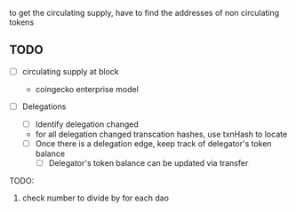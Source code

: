 to get the circulating supply, have to find the addresses of non circulating tokens

## TODO

- [ ] circulating supply at block

  - coingecko enterprise model

- [ ] Delegations
  - [ ] Identify delegation changed
  - for all delegation changed transcation hashes, use txnHash to locate
  - [ ] Once there is a delegation edge, keep track of delegator's token balance
    - [ ] Delegator's token balance can be updated via transfer

TODO:

1. check number to divide by for each dao
